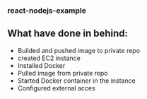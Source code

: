 ### react-nodejs-example 

## What have done in behind:
- Builded and pushed image to private repo
- created EC2 instance
- Installed Docker
- Pulled image from private repo
- Started Docker container in the instance
- Configured external acces

